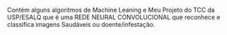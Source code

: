 Contém alguns algoritmos de Machine Leaning e Meu Projeto do TCC da USP/ESALQ que é uma REDE NEURAL CONVOLUCIONAL que reconhece e classifica imagens Saudáveis ou doente/infestação.
